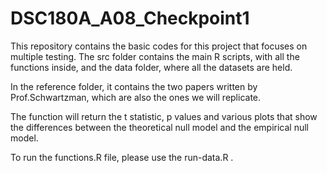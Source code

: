 # DSC180A_A08_Checkpoint1

This repository contains the basic codes for this project that focuses on multiple testing. The src folder contains the main R scripts, with all the functions inside, and the data folder, where all the datasets are held. 

In the reference folder, it contains the two papers written by Prof.Schwartzman, which are also the ones we will replicate. 

The function will return the t statistic, p values and various plots that show the differences between the theoretical null model and the empirical null model.

To run the functions.R file, please use the run-data.R .
